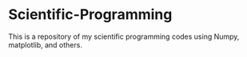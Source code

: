 # Scientific-Programming

This is a repository of my scientific programming codes using Numpy, matplotlib, and others.

